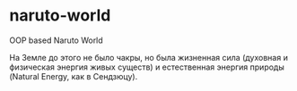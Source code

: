 # naruto-world
OOP based Naruto World

На Земле до этого не было чакры, но была жизненная сила (духовная и физическая энергия живых существ) 
и естественная энергия природы (Natural Energy, как в Сендзюцу).
